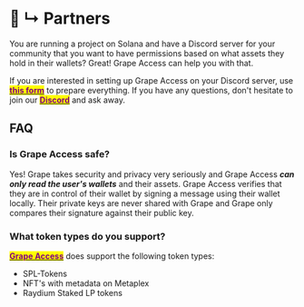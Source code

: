 # 🤝 ↳ Partners

You are running a project on Solana and have a Discord server for your community that you want to have permissions based on what assets they hold in their wallets? Great! Grape Access can help you with that.

If you are interested in setting up Grape Access on your Discord server, use [<mark style="color:purple;">**this form**</mark>](https://docs.google.com/forms/d/e/1FAIpQLSe97GpvQC-tVe4Jobb6raKkd3miCGCrIFYCBXTYb8dN-odabw/viewform) to prepare everything. If you have any questions, don't hesitate to join our [<mark style="color:purple;">**Discord**</mark>](https://discord.gg/greatape) and ask away.

## FAQ

### Is Grape Access safe?

Yes! Grape takes security and privacy very seriously and Grape Access _**can only read the user's wallets**_ and their assets. Grape Access verifies that they are in control of their wallet by signing a message using their wallet locally. Their private keys are never shared with Grape and Grape only compares their signature against their public key.

### What token types do you support?

[<mark style="color:purple;">**Grape Access**</mark>](../development-resources/grape-access.md) does support the following token types:

* SPL-Tokens
* NFT's with metadata on Metaplex
* Raydium Staked LP tokens

